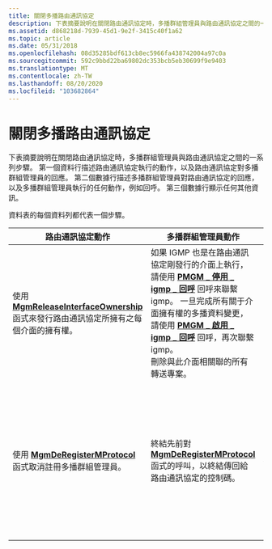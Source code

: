 ```yaml
---
title: 關閉多播路由通訊協定
description: 下表摘要說明在關閉路由通訊協定時，多播群組管理員與路由通訊協定之間的一系列步驟。
ms.assetid: d868218d-7939-45d1-9e2f-3415c40f1a62
ms.topic: article
ms.date: 05/31/2018
ms.openlocfilehash: 08d35285bdf613cb8ec5966fa438742004a97c0a
ms.sourcegitcommit: 592c9bbd22ba69802dc353bcb5eb30699f9e9403
ms.translationtype: MT
ms.contentlocale: zh-TW
ms.lasthandoff: 08/20/2020
ms.locfileid: "103682864"
---
```

# <a name="shutting-down-a-multicast-routing-protocol"></a>關閉多播路由通訊協定

下表摘要說明在關閉路由通訊協定時，多播群組管理員與路由通訊協定之間的一系列步驟。 第一個資料行描述路由通訊協定執行的動作，以及路由通訊協定對多播群組管理員的回應。 第二個數據行描述多播群組管理員對路由通訊協定的回應，以及多播群組管理員執行的任何動作，例如回呼。 第三個數據行顯示任何其他資訊。

資料表的每個資料列都代表一個步驟。



| 路由通訊協定動作                                                                                                                                     | 多播群組管理員動作                                                                                                                                                                                                                                                                                                                                                                                                                                            | 備註                                                                     |
|-------------------------------------------------------------------------------------------------------------------------------------------------------------|---------------------------------------------------------------------------------------------------------------------------------------------------------------------------------------------------------------------------------------------------------------------------------------------------------------------------------------------------------------------------------------------------------------------------------------------------------------------------|---------------------------------------------------------------------------|
| 使用 [**MgmReleaseInterfaceOwnership**](/windows/desktop/api/Mgm/nf-mgm-mgmreleaseinterfaceownership) 函式來發行路由通訊協定所擁有之每個介面的擁有權。 | 如果 IGMP 也是在路由通訊協定剛發行的介面上執行，請使用 [**PMGM \_ 停用 \_ igmp \_ 回呼**](/windows/win32/api/mgm/nc-mgm-pmgm_disable_igmp_callback) 回呼來聯繫 igmp。 一旦完成所有關于介面擁有權的多播資料變更，請使用 [**PMGM \_ 啟用 \_ igmp \_ 回呼**](/windows/desktop/api/Mgm/nc-mgm-pmgm_enable_igmp_callback) 回呼，再次聯繫 igmp。<br/> 刪除與此介面相關聯的所有轉送專案。<br/> |                                                                           |
| 使用 [**MgmDeRegisterMProtocol**](/windows/desktop/api/Mgm/nf-mgm-mgmderegistermprotocol) 函式取消註冊多播群組管理員。                                    | 終結先前對 [**MgmDeRegisterMProtocol**](/windows/desktop/api/Mgm/nf-mgm-mgmderegistermprotocol) 函式的呼叫，以終結傳回給路由通訊協定的控制碼。                                                                                                                                                                                                                                                                                                                 | 路由通訊協定無法再使用這個控制碼來呼叫 MGM 函數。 |



 

 

